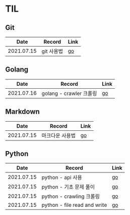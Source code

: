 # TIL

## Git

| Date       | Record     | Link                                                        |
| ---------- | ---------- | ----------------------------------------------------------- |
| 2021.07.15 | git 사용법 | [go](https://github.com/jinsuSang/TIL/blob/main/git/git.md) |

## Golang

| Date       | Record                  | Link                                                         |
| ---------- | ----------------------- | ------------------------------------------------------------ |
| 2021.07.16 | golang - crawler 크롤링 | [go](https://github.com/jinsuSang/TIL/blob/main/golang/crawler.md) |

## Markdown

| Date       | Record          | Link                                                         |
| ---------- | --------------- | ------------------------------------------------------------ |
| 2021.07.15 | 마크다운 사용법 | [go](https://github.com/jinsuSang/TIL/blob/main/markdown/markdown.md) |

## Python

| Date       | Record                       | Link                                                         |
| ---------- | ---------------------------- | ------------------------------------------------------------ |
| 2021.07.15 | python - api 사용            | [go](https://github.com/jinsuSang/TIL/blob/main/python/api.md) |
| 2021.07.15 | python - 기초 문제 풀이      | [go](https://github.com/jinsuSang/TIL/blob/main/python/basic.md) |
| 2021.07.15 | python - crawling 크롤링     | [go](https://github.com/jinsuSang/TIL/blob/main/python/crawling.md) |
| 2021.07.15 | python - file read and write | [go](https://github.com/jinsuSang/TIL/blob/main/python/file_write.md) |

